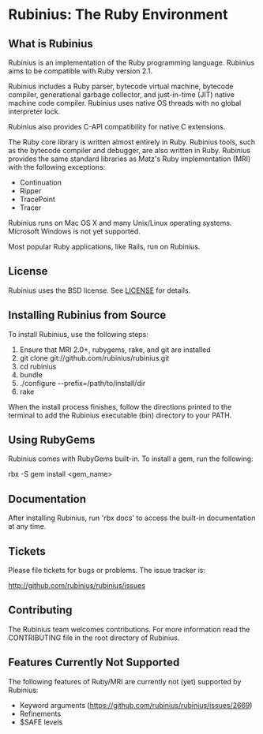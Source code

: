 # Rubinius: The Ruby Environment

## What is Rubinius

Rubinius is an implementation of the Ruby programming language. Rubinius aims to be compatible with Ruby version 2.1.

Rubinius includes a Ruby parser, bytecode virtual machine, bytecode compiler, generational garbage collector, and just-in-time (JIT) native machine code compiler. Rubinius uses native OS threads with no global interpreter lock.

Rubinius also provides C-API compatibility for native C extensions.

The Ruby core library is written almost entirely in Ruby. Rubinius tools, such as the bytecode compiler and debugger, are also written in Ruby.  Rubinius provides the same standard libraries as Matz's Ruby implementation (MRI) with
the following exceptions:

* Continuation
* Ripper
* TracePoint
* Tracer

Rubinius runs on Mac OS X and many Unix/Linux operating systems.  Microsoft Windows is not yet supported.

Most popular Ruby applications, like Rails, run on Rubinius.


## License

Rubinius uses the BSD license. See  [LICENSE](LICENSE) for details.


## Installing Rubinius from Source

To install Rubinius, use the following steps:

  1. Ensure that MRI 2.0+, rubygems, rake, and git are installed
  2. git clone git://github.com/rubinius/rubinius.git
  3. cd rubinius
  4. bundle
  5. ./configure --prefix=/path/to/install/dir
  6. rake

When the install process finishes, follow the directions printed to the
terminal to add the Rubinius executable (bin) directory to your PATH.


## Using RubyGems

Rubinius comes with RubyGems built-in. To install a gem, run the following:

  rbx -S gem install <gem_name>


## Documentation

After installing Rubinius, run 'rbx docs' to access the built-in documentation
at any time.


## Tickets

Please file tickets for bugs or problems. The issue tracker is:

  http://github.com/rubinius/rubinius/issues


## Contributing

The Rubinius team welcomes contributions. For more information read the
CONTRIBUTING file in the root directory of Rubinius.


## Features Currently Not Supported

The following features of Ruby/MRI are currently not (yet) supported by
Rubinius:

* Keyword arguments (https://github.com/rubinius/rubinius/issues/2669)
* Refinements
* $SAFE levels